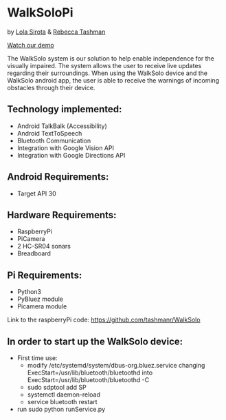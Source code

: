 # WalkSoloPi
by [Lola Sirota](https://github.com/LolaSi) & [Rebecca Tashman](https://github.com/tashmanr)

[Watch our demo](https://youtu.be/FM5iu6QRGuI)


The WalkSolo system is our solution to help enable independence for the visually impaired. The system allows the user to receive live updates regarding their surroundings. When using the WalkSolo device and the WalkSolo android app, the user is able to receive the warnings of incoming obstacles through their device.


## Technology implemented:
- Android TalkBalk (Accessibility)
- Android TextToSpeech
- Bluetooth Communication
- Integration with Google Vision API 
- Integration with Google Directions API

## Android Requirements:
- Target API 30

## Hardware Requirements:
- RaspberryPi
- PiCamera
- 2 HC-SR04 sonars
- Breadboard


## Pi Requirements:
- Python3
- PyBluez module
- Picamera module

Link to the raspberryPi code: https://github.com/tashmanr/WalkSolo

## In order to start up the WalkSolo device:
- First time use:
  - modify /etc/systemd/system/dbus-org.bluez.service changing ExecStart=/usr/lib/bluetooth/bluetoothd into ExecStart=/usr/lib/bluetooth/bluetoothd -C
  - sudo sdptool add SP
  - systemctl daemon-reload
  - service bluetooth restart
- run sudo python runService.py
